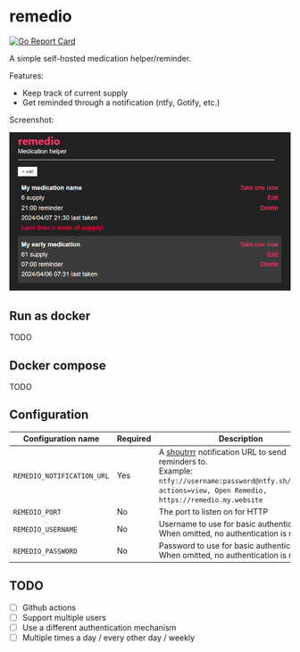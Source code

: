# remedio
[![Go Report Card](https://goreportcard.com/badge/github.com/mtricht/remedio)](https://goreportcard.com/report/github.com/mtricht/remedio)

A simple self-hosted medication helper/reminder.

Features:
- Keep track of current supply
- Get reminded through a notification (ntfy, Gotify, etc.)

Screenshot:

![screenshot](screenshot.png)

## Run as docker
TODO

## Docker compose
TODO

## Configuration
| Configuration name                                                                                         | Required | Description                                                                                                  |
| ---------------------------------------------------------------------------------------------------------- | -------- | ------------------------------------------------------------------------------------------------------------ |
| `REMEDIO_NOTIFICATION_URL`                                                                                 | Yes      | A [shoutrrr](https://containrrr.dev/shoutrrr/v0.8/services/overview/) notification URL to send reminders to.<br>Example: `ntfy://username:password@ntfy.sh/remedio?actions=view, Open Remedio, https://remedio.my.website` |
| `REMEDIO_PORT`                                                                                             | No       | The port to listen on for HTTP                                                                               |
| `REMEDIO_USERNAME`                                                                                         | No       | Username to use for basic authentication. When omitted, no authentication is required.                       |
| `REMEDIO_PASSWORD`                                                                                         | No       | Password to use for basic authentication. When omitted, no authentication is required.                       |

## TODO

- [ ] Github actions
- [ ] Support multiple users
- [ ] Use a different authentication mechanism
- [ ] Multiple times a day / every other day / weekly
